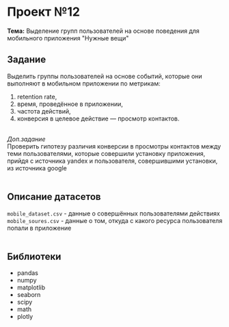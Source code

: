 # Проект №12
**Тема:** Выделение групп пользователей на основе поведения для мобильного приложения "Нужные вещи"

## Задание 
Выделить группы пользователей на основе событий, которые они выполняют в мобильном приложении по метрикам:
1) retention rate, <br>
2) время, проведённое в приложении,<br>
3) частота действий,<br>
4) конверсия в целевое действие — просмотр контактов.<br><br>

*Доп.задание* <br>
Проверить гипотезу различия конверсии в просмотры контактов между теми пользователями, которые совершили установку приложения, прийдя с источника yandex и пользователя, совершившими установки, из источника google
<br><br>

## Описание датасетов 
`mobile_dataset.csv` - данные о совершённых пользователями действиях
`mobile_soures.csv` - данные о том, откуда с какого ресурса пользователя попали в приложение
<br><br>

## Библиотеки
- pandas
- numpy
- matplotlib
- seaborn
- scipy
- math
- plotly
